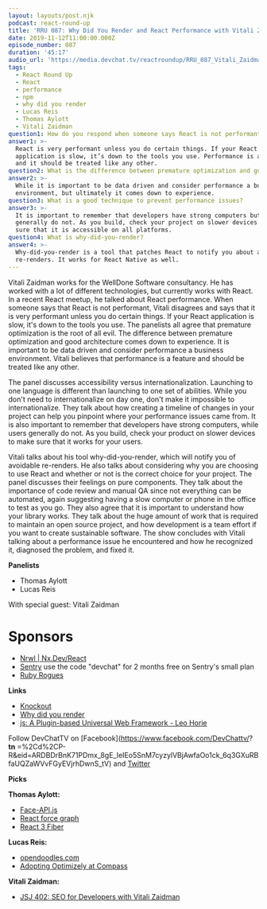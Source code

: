 ```yaml
---
layout: layouts/post.njk
podcast: react-round-up
title: 'RRU 087: Why Did You Render and React Performance with Vitali Zaidman'
date: 2019-11-12T11:00:00.000Z
episode_number: 087
duration: '45:17'
audio_url: 'https://media.devchat.tv/reactroundup/RRU_087_Vitali_Zaidman.mp3'
tags:
  - React Round Up
  - React
  - performance
  - npm
  - why did you render
  - Lucas Reis
  - Thomas Aylott
  - Vitali Zaidman
question1: How do you respond when someone says React is not performant?
answer1: >-
  React is very performant unless you do certain things. If your React
  application is slow, it’s down to the tools you use. Performance is a feature,
  and it should be treated like any other.
question2: What is the difference between premature optimization and good architecture?
answer2: >-
  While it is important to be data driven and consider performance a business
  environment, but ultimately it comes down to experience.
question3: What is a good technique to prevent performance issues?
answer3: >-
  It is important to remember that developers have strong computers but users
  generally do not. As you build, check your project on slower devices to make
  sure that it is accessible on all platforms. 
question4: What is why-did-you-render?
answer4: >-
  Why-did-you-render is a tool that patches React to notify you about avoidable
  re-renders. It works for React Native as well.
---
```

Vitali Zaidman works for the WellDone Software consultancy. He has worked with a lot of different technologies, but currently works with React. In a recent React meetup, he talked about React performance. When someone says that React is not performant, Vitali disagrees and says that it is very performant unless you do certain things. If your React application is slow, it&#39;s down to the tools you use. The panelists all agree that premature optimization is the root of all evil. The difference between premature optimization and good architecture comes down to experience. It is important to be data driven and consider performance a business environment. Vitali believes that performance is a feature and should be treated like any other.

The panel discusses accessibility versus internationalization. Launching to one language is different than launching to one set of abilities. While you don&#39;t need to internationalize on day one, don&#39;t make it impossible to internationalize. They talk about how creating a timeline of changes in your project can help you pinpoint where your performance issues came from. It is also important to remember that developers have strong computers, while users generally do not. As you build, check your product on slower devices to make sure that it works for your users.

Vitali talks about his tool why-did-you-render, which will notify you of avoidable re-renders. He also talks about considering why you are choosing to use React and whether or not is the correct choice for your project. The panel discusses their feelings on pure components. They talk about the importance of code review and manual QA since not everything can be automated, again suggesting having a slow computer or phone in the office to test as you go. They also agree that it is important to understand how your library works. They talk about the huge amount of work that is required to maintain an open source project, and how development is a team effort if you want to create sustainable software. The show concludes with Vitali talking about a performance issue he encountered and how he recognized it, diagnosed the problem, and fixed it.

**Panelists**

- Thomas Aylott
- Lucas Reis

With special guest: Vitali Zaidman

# Sponsors

- [Nrwl | Nx.Dev/React](https://nx.dev/react?utm_source=Podcast&amp;utm_medium=Banner&amp;utm_campaign=React%20Roundup&amp;utm_content=Nx)
- [Sentry](http://sentry.io/) use the code &quot;devchat&quot; for 2 months free on Sentry&#39;s small plan
- [Ruby Rogues](https://devchat.tv/ruby-rogues/)

**Links**

- [Knockout](https://knockoutjs.com/)
- [Why did you render](https://github.com/welldone-software/why-did-you-render)
- [js: A Plugin-based Universal Web Framework - Leo Horie](https://www.youtube.com/watch?v=wZ0UDg1n9BQ)

Follow DevChatTV on [Facebook](https://www.facebook.com/DevChattv/? __tn__ =%2Cd%2CP-R&amp;eid=ARDBDrBnK71PDmx_8gE_IeIEo5SnM7cyzylVBjAwfaOo1ck_6q3GXuRBfaUQZaWVvFGyEVjrhDwnS_tV) and [Twitter](https://twitter.com/devchattv?lang=en)

**Picks**

**Thomas Aylott:**

- [Face-API.js](https://github.com/justadudewhohacks/face-api.js/)
- [React force graph](https://github.com/vasturiano/react-force-graph)
- [React 3 Fiber](https://github.com/react-spring/react-three-fiber)

**Lucas Reis:**

- [opendoodles.com](https://www.opendoodles.com/)
- [Adopting Optimizely at Compass](https://medium.com/compass-true-north/adopting-optimizely-at-compass-158ab86b82f4)

**Vitali Zaidman:**

- [JSJ 402: SEO for Developers with Vitali Zaidman](https://devchat.tv/js-jabber/jsj-402-seo-for-developers-with-vitali-zaidman/)
